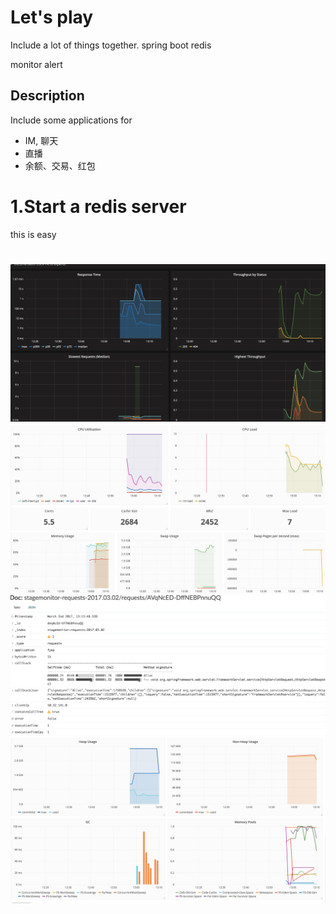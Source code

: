 # Let's play

Include a lot of things together.
spring boot
redis

monitor
alert

## Description
Include some applications for
* IM, 聊天
* 直播
* 余额、交易、红包

# 1.Start a redis server
this is easy


# 
![image](./images/request-metrics.jpg)
![image](./images/stage-host.jpg)
![image](./images/stage-request-detail.jpg)
![image](./images/stagemonitor-jvm.jpg)
